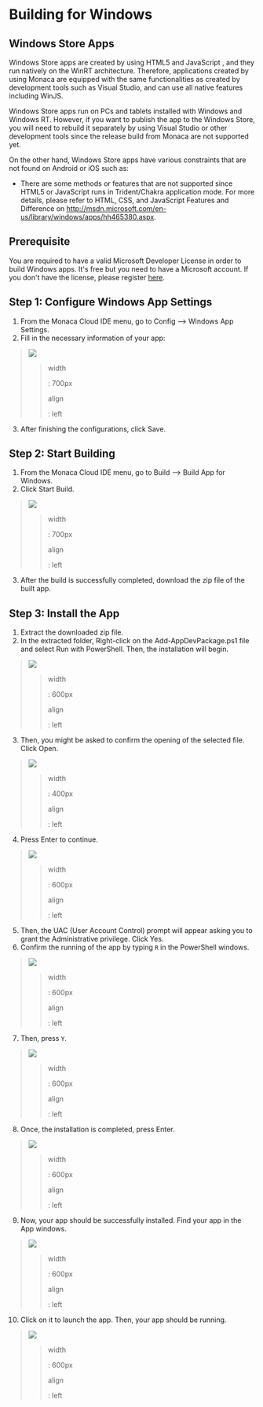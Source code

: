 Building for Windows
====================

Windows Store Apps
------------------

Windows Store apps are created by using HTML5 and JavaScript , and they
run natively on the WinRT architecture. Therefore, applications created
by using Monaca are equipped with the same functionalities as created by
development tools such as Visual Studio, and can use all native features
including WinJS.

Windows Store apps run on PCs and tablets installed with Windows and
Windows RT. However, if you want to publish the app to the Windows
Store, you will need to rebuild it separately by using Visual Studio or
other development tools since the release build from Monaca are not
supported yet.

On the other hand, Windows Store apps have various constraints that are
not found on Android or iOS such as:

-   There are some methods or features that are not supported since
    HTML5 or JavaScript runs in Trident/Chakra application mode. For
    more details, please refer to HTML, CSS, and JavaScript Features and
    Difference on
    <http://msdn.microsoft.com/en-us/library/windows/apps/hh465380.aspx>.

Prerequisite
------------

You are required to have a valid Microsoft Developer License in order to
build Windows apps. It's free but you need to have a Microsoft account.
If you don't have the license, please register
[here](https://dev.windows.com/en-us/programs/join).

Step 1: Configure Windows App Settings
--------------------------------------

1.  From the Monaca Cloud IDE menu, go to
    Config --&gt; Windows App Settings.
2.  Fill in the necessary information of your app:

> ![](images/winrt/1.png)
>
> > width
> >
> > :   700px
> >
> > align
> >
> > :   left
> >
3.  After finishing the configurations, click Save.

Step 2: Start Building
----------------------

1.  From the Monaca Cloud IDE menu, go to
    Build --&gt; Build App for Windows.
2.  Click Start Build.

> ![](images/winrt/2.png)
>
> > width
> >
> > :   700px
> >
> > align
> >
> > :   left
> >
3.  After the build is successfully completed, download the zip file of
    the built app.

Step 3: Install the App
-----------------------

1.  Extract the downloaded zip file.
2.  In the extracted folder, Right-click on the Add-AppDevPackage.ps1
    file and select Run with PowerShell. Then, the installation will
    begin.

> ![](images/winrt/4.png)
>
> > width
> >
> > :   600px
> >
> > align
> >
> > :   left
> >
3.  Then, you might be asked to confirm the opening of the selected
    file. Click Open.

> ![](images/winrt/5.png)
>
> > width
> >
> > :   400px
> >
> > align
> >
> > :   left
> >
4.  Press Enter to continue.

> ![](images/winrt/6.png)
>
> > width
> >
> > :   600px
> >
> > align
> >
> > :   left
> >
5.  Then, the UAC (User Account Control) prompt will appear asking you
    to grant the Administrative privilege. Click Yes.
6.  Confirm the running of the app by typing `R` in the PowerShell
    windows.

> ![](images/winrt/7.png)
>
> > width
> >
> > :   600px
> >
> > align
> >
> > :   left
> >
7.  Then, press `Y`.

> ![](images/winrt/8.png)
>
> > width
> >
> > :   600px
> >
> > align
> >
> > :   left
> >
8.  Once, the installation is completed, press Enter.

> ![](images/winrt/9.png)
>
> > width
> >
> > :   600px
> >
> > align
> >
> > :   left
> >
9.  Now, your app should be successfully installed. Find your app in the
    App windows.

> ![](images/winrt/10.png)
>
> > width
> >
> > :   600px
> >
> > align
> >
> > :   left
> >
10. Click on it to launch the app. Then, your app should be running.

> ![](images/winrt/11.png)
>
> > width
> >
> > :   600px
> >
> > align
> >
> > :   left
> >

